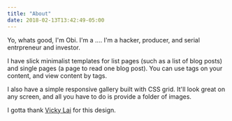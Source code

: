 ```yaml
---
title: "About"
date: 2018-02-13T13:42:49-05:00
---
```


Yo, whats good,  I'm Obi. I'm a .... I'm a hacker, producer, and serial entrpreneur and investor.

I have slick minimalist templates for list pages (such as a list of blog posts) and single pages (a page to read one blog post). You can use tags on your content, and view content by tags.

I also have a simple responsive gallery built with CSS grid. It'll look great on any screen, and all you have to do is provide a folder of images.

I gotta thank [Vicky Lai](https://vickylai.io) for this design.

<!-- This page uses the default `single.html` template.` -->